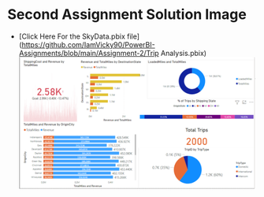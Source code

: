 # Second Assignment Solution Image
* [Click Here For the SkyData.pbix file](https://github.com/IamVicky90/PowerBI-Assignments/blob/main/Assignment-2/Trip Analysis.pbix)
![error check your internet](../Images/Assignment2.PNG)
